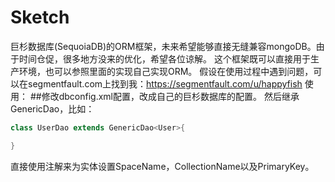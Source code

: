 # Sketch
巨杉数据库(SequoiaDB)的ORM框架，未来希望能够直接无缝兼容mongoDB。由于时间仓促，很多地方没来的优化，希望各位谅解。
这个框架既可以直接用于生产环境，也可以参照里面的实现自己实现ORM。
假设在使用过程中遇到问题，可以在segmentfault.com上找到我：https://segmentfault.com/u/happyfish
使用：
##修改dbconfig.xml配置，改成自己的巨杉数据库的配置。
然后继承GenericDao<T>，比如：
```java
class UserDao extends GenericDao<User>{

}
```
直接使用注解来为实体设置SpaceName，CollectionName以及PrimaryKey。

